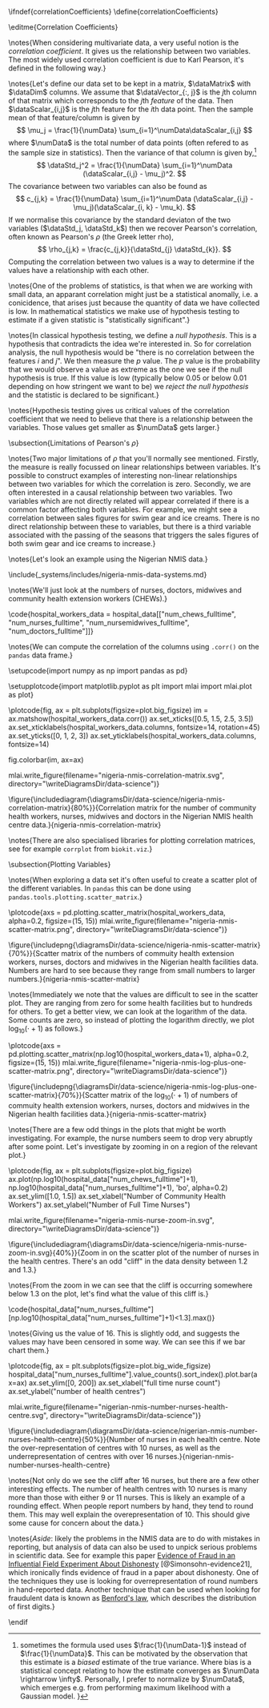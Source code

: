 \ifndef{correlationCoefficients}
\define{correlationCoefficients}

\editme{Correlation Coefficients}

\notes{When considering multivariate data, a very useful notion is the *correlation coefficient*. It gives us the relationship between two variables. The most widely used correlation coefficient is due to Karl Pearson, it's defined in the following way.}

\notes{Let's define our data set to be kept in a matrix, $\dataMatrix$ with $\dataDim$ columns. We assume that $\dataVector_{:, j}$ is the $j$th column of that matrix which corresponds to the $j$th *feature* of the data. Then $\dataScalar_{i,j}$ is the $j$th feature for the $i$th data point. Then the sample mean of that feature/column is given by
$$
\mu_j = \frac{1}{\numData} \sum_{i=1}^\numData\dataScalar_{i,j}
$$
where $\numData$ is the total number of data points (often refered to as the sample size in statistics). Then the variance of that column is given by,[^variance-footnote]
$$
\dataStd_j^2 = \frac{1}{\numData} \sum_{i=1}^\numData (\dataScalar_{i,j} - \mu_j)^2.
$$
The covariance between two variables can also be found as
$$
c_{j,k} = \frac{1}{\numData} \sum_{i=1}^\numData (\dataScalar_{i,j} - \mu_j)(\dataScalar_{i, k} - \mu_k).
$$
If we normalise this covariance by the standard deviaton of the two variables ($\dataStd_j, \dataStd_k$) then we recover Pearson's correlation, often known as Pearson's $\rho$ (the Greek letter rho),
$$
\rho_{j,k} = \frac{c_{j,k}}{\dataStd_{j} \dataStd_{k}}.
$$
Computing the correlation between two values is a way to determine if the values have a relationship with each other.

[^variance-footnote]: sometimes the formula used uses $\frac{1}{\numData-1}$ instead of $\frac{1}{\numData}$. This can be motivated by the observation that this estimate is a *biased* estimate of the true variance. Where bias is a statistical concept relating to how the estimate converges as $\numData \rightarrow \infty$. Personally, I prefer to normalize by $\numData$, which emerges e.g. from performing maximum likelihood with a Gaussian model. }

\notes{One of the problems of statistics, is that when we are working with small data, an apparant correlation might just be a statistical anomally, i.e. a conicidence, that arises just because the quantity of data we have collected is low. In mathematical statistics we make use of hypothesis testing to estimate if a given statistic is "statistically significant".}

\notes{In classical hypothesis testing, we define a *null hypothesis*. This is a hypothesis that contradicts the idea we're interested in. So for correlation analysis, the null hypothesis would be "there is no correlation between the features $i$ and $j$". We then measure the $p$ value. The $p$ value is the probability that we would observe a value as extreme as the one we see if the null hypothesis is true. If this value is low (typically below 0.05 or below 0.01 depending on how stringent we want to be) we *reject the null hypothesis* and the statistic is declared to be significant.}

\notes{Hypothesis testing gives us critical values of the correlation coefficient that we need to believe that there is a relationship between the variables. Those values get smaller as $\numData$ gets larger.}

\subsection{Limitations of Pearson's $\rho$}

\notes{Two major limitations of $\rho$ that you'll normally see mentioned. Firstly, the measure is really focussed on linear relationships between variables. It's possible to construct examples of interesting non-linear relationships between two variables for which the correlation is zero. Secondly, we are often interested in a causal relationship between two variables. Two variables which are not directly related will appear correlated if there is a common factor affecting both variables. For example, we might see a correlation between sales figures for swim gear and ice creams. There is no direct relationship between these to variables, but there is a third variable associated with the passing of the seasons that triggers the sales figures of both swim gear and ice creams to increase.}

\notes{Let's look an example using the Nigerian NMIS data.}

\include{_systems/includes/nigeria-nmis-data-systems.md}

\notes{We'll just look at the numbers of nurses, doctors, midwives and community health extension workers (CHEWs).}

\code{hospital_workers_data = hospital_data[["num_chews_fulltime", "num_nurses_fulltime", "num_nursemidwives_fulltime", "num_doctors_fulltime"]]} 

\notes{We can compute the correlation of the columns using `.corr()` on the `pandas` data frame.}

\setupcode{import numpy as np
import pandas as pd}

\setupplotcode{import matplotlib.pyplot as plt
import mlai
import mlai.plot as plot}

\plotcode{fig, ax = plt.subplots(figsize=plot.big_figsize)
im = ax.matshow(hospital_workers_data.corr())
ax.set_xticks([0.5, 1.5, 2.5, 3.5])
ax.set_xticklabels(hospital_workers_data.columns, fontsize=14, rotation=45)
ax.set_yticks([0, 1, 2, 3])
ax.set_yticklabels(hospital_workers_data.columns, fontsize=14)

fig.colorbar(im, ax=ax)

mlai.write_figure(filename="nigeria-nmis-correlation-matrix.svg", directory="\writeDiagramsDir/data-science")}

\figure{\includediagram{\diagramsDir/data-science/nigeria-nmis-correlation-matrix}{80%}}{Correlation matrix for the number of community health workers, nurses, midwives and doctors in the Nigerian NMIS health centre data.}{nigeria-nmis-correlation-matrix}

\notes{There are also specialised libraries for plotting correlation matrices, see for example `corrplot` from `biokit.viz`.}

\subsection{Plotting Variables}

\notes{When exploring a data set it's often useful to create a scatter plot of the different variables. In `pandas` this can be done using `pandas.tools.plotting.scatter_matrix`.}

\plotcode{axs = pd.plotting.scatter_matrix(hospital_workers_data, alpha=0.2, figsize=(15, 15))
mlai.write_figure(filename="nigeria-nmis-scatter-matrix.png", directory="\writeDiagramsDir/data-science")}

\figure{\includepng{\diagramsDir/data-science/nigeria-nmis-scatter-matrix}{70%}}{Scatter matrix of the numbers of commuity health extension workers, nurses, doctors and midwives in the Nigerian health facilities data. Numbers are hard to see because they range from small numbers to larger numbers.}{nigeria-nmis-scatter-matrix}

\notes{Immediately we note that the values are difficult to see in the scatter plot. They are ranging from zero for some health facilities but to hundreds for others. To get a better view, we can look at the logarithm of the data. Some counts are zero, so instead of plotting the logarithm directly, we plot $\log_{10}(\cdot + 1)$ as follows.}

\plotcode{axs = pd.plotting.scatter_matrix(np.log10(hospital_workers_data+1), alpha=0.2, figsize=(15, 15))
mlai.write_figure(filename="nigeria-nmis-log-plus-one-scatter-matrix.png", directory="\writeDiagramsDir/data-science")}

\figure{\includepng{\diagramsDir/data-science/nigeria-nmis-log-plus-one-scatter-matrix}{70%}}{Scatter matrix of the $\log_{10}(\cdot + 1)$ of numbers of commuity health extension workers, nurses, doctors and midwives in the Nigerian health facilities data.}{nigeria-nmis-scatter-matrix}

\notes{There are a few odd things in the plots that might be worth investigating. For example, the nurse numbers seem to drop very abruptly after some point. Let's investigate by zooming in on a region of the relevant plot.}

\plotcode{fig, ax = plt.subplots(figsize=plot.big_figsize)
ax.plot(np.log10(hospital_data["num_chews_fulltime"]+1), np.log10(hospital_data["num_nurses_fulltime"]+1), 'bo', alpha=0.2)
ax.set_ylim([1.0, 1.5])
ax.set_xlabel("Number of Community Health Workers")
ax.set_ylabel("Number of Full Time Nurses")

mlai.write_figure(filename="nigeria-nmis-nurse-zoom-in.svg", directory="\writeDiagramsDir/data-science")}


\figure{\includediagram{\diagramsDir/data-science/nigeria-nmis-nurse-zoom-in.svg}{40%}}{Zoom in on the scatter plot of the number of nurses in the health centres. There's an odd "cliff" in the data density between 1.2 and 1.3.}

\notes{From the zoom in we can see that the cliff is occurring somewhere below 1.3 on the plot, let's find what the value of this cliff is.}

\code{hospital_data["num_nurses_fulltime"][np.log10(hospital_data["num_nurses_fulltime"]+1)<1.3].max()}

\notes{Giving us the value of 16. This is slightly odd, and suggests the values may have been censored in some way. We can see this if we bar chart them.}

\plotcode{fig, ax = plt.subplots(figsize=plot.big_wide_figsize)
hospital_data["num_nurses_fulltime"].value_counts().sort_index().plot.bar(ax=ax)
ax.set_ylim([0, 200])
ax.set_xlabel("full time nurse count")
ax.set_ylabel("number of health centres")

mlai.write_figure(filename="nigerian-nmis-number-nurses-health-centre.svg",
                  directory="\writeDiagramsDir/data-science")}

\figure{\includediagram{\diagramsDir/data-science/nigerian-nmis-number-nurses-health-centre}{50%}}{Number of nurses in each health centre. Note the over-representation of centres with 10 nurses, as well as the underrepresentation of centres with over 16 nurses.}{nigerian-nmis-number-nurses-health-centre}

\notes{Not only do we see the cliff after 16 nurses, but there are a few other interesting effects. The number of health centres with 10 nurses is many more than those with either 9 or 11 nurses. This is likely an example of a rounding effect. When people report numbers by hand, they tend to round them. This may well explain the overepresentation of 10. This should give some cause for concern about the data.}

\notes{*Aside*: likely the problems in the NMIS data are to do with mistakes in reporting, but analysis of data can also be used to unpick serious problems in scientific data. See for example this paper [Evidence of Fraud in an Influential Field Experiment About Dishonesty](https://datacolada.org/98) [@Simonsohn-evidence21], which ironically finds evidence of fraud in a paper about dishonesty. One of the techniques they use is looking for overrepresentation of round numbers in hand-reported data. Another technique that can be used when looking for fraudulent data is known as [Benford's law](https://en.wikipedia.org/wiki/Benford%27s_law), which describes the distribution of first digits.}





\endif
